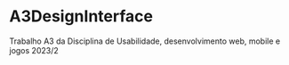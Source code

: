 # A3DesignInterface
Trabalho A3 da Disciplina de Usabilidade, desenvolvimento web, mobile e jogos 2023/2
